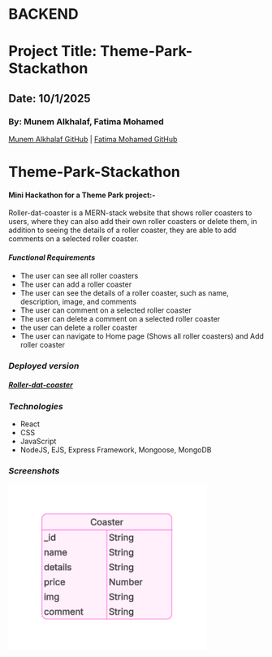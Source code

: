 # BACKEND
# Project Title:  Theme-Park-Stackathon
## Date: 10/1/2025
### By: Munem Alkhalaf, Fatima Mohamed

[Munem Alkhalaf GitHub](https://github.com/AndomiXD) |
[Fatima Mohamed GitHub](https://github.com/fatima-mohmd)

# Theme-Park-Stackathon
#### Mini Hackathon for a Theme Park project:-
Roller-dat-coaster is a MERN-stack website that shows roller coasters to users, where they can also add their own roller coasters or delete them, in addition to seeing the details of a roller coaster, they are able to add comments on a selected roller coaster.



#### ***Functional Requirements***
* The user can see all roller coasters
* The user can add a roller coaster
* The user can see the details of a roller coaster, such as name, description, image, and comments
* The user can comment on a selected roller coaster
* The user can delete a comment on a selected roller coaster
* the user can delete a roller coaster
* The user can navigate to Home page (Shows all roller coasters) and Add roller coaster


### ***Deployed version***

##### [Roller-dat-coaster]()

### ***Technologies***
* React
* CSS
* JavaScript
* NodeJS, EJS, Express Framework, Mongoose, MongoDB


### ***Screenshots***

![ERD](<images/ERD.png>)
